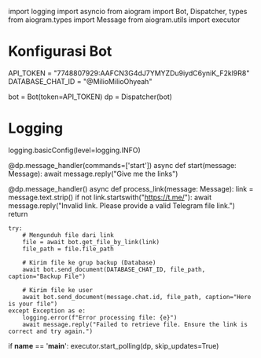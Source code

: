 import logging
import asyncio
from aiogram import Bot, Dispatcher, types
from aiogram.types import Message
from aiogram.utils import executor

# Konfigurasi Bot
API_TOKEN = "7748807929:AAFCN3G4dJ7YMYZDu9iydC6yniK_F2kl9R8"
DATABASE_CHAT_ID = "@MilioMilioOhyeah"

bot = Bot(token=API_TOKEN)
dp = Dispatcher(bot)

# Logging
logging.basicConfig(level=logging.INFO)

@dp.message_handler(commands=['start'])
async def start(message: Message):
    await message.reply("Give me the links")

@dp.message_handler()
async def process_link(message: Message):
    link = message.text.strip()
    if not link.startswith("https://t.me/"):
        await message.reply("Invalid link. Please provide a valid Telegram file link.")
        return
    
    try:
        # Mengunduh file dari link
        file = await bot.get_file_by_link(link)
        file_path = file.file_path
        
        # Kirim file ke grup backup (Database)
        await bot.send_document(DATABASE_CHAT_ID, file_path, caption="Backup File")
        
        # Kirim file ke user
        await bot.send_document(message.chat.id, file_path, caption="Here is your file")
    except Exception as e:
        logging.error(f"Error processing file: {e}")
        await message.reply("Failed to retrieve file. Ensure the link is correct and try again.")

if __name__ == '__main__':
    executor.start_polling(dp, skip_updates=True)

